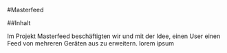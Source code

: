 #Masterfeed

##Inhalt

Im Projekt Masterfeed beschäftigten wir und mit der Idee, einen User einen Feed von mehreren Geräten aus zu erweitern.
lorem ipsum
